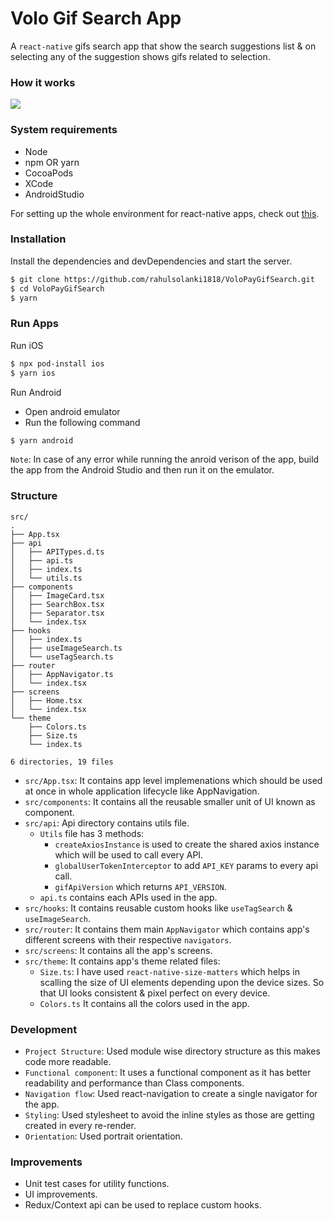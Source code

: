 # Volo Gif Search App

A `react-native` gifs search app that show the search suggestions list & on selecting any of the suggestion shows gifs related to selection.

### How it works

![](https://github.com/rahulsolanki1818/VoloPayGifSearch/blob/main/volopaygif.gif)

### System requirements

- Node
- npm OR yarn
- CocoaPods
- XCode
- AndroidStudio

For setting up the whole environment for react-native apps, check out [this](https://reactnative.dev/docs/environment-setup).

### Installation

Install the dependencies and devDependencies and start the server.

```sh
$ git clone https://github.com/rahulsolanki1818/VoloPayGifSearch.git
$ cd VoloPayGifSearch
$ yarn
```

### Run Apps

Run iOS

```sh
$ npx pod-install ios
$ yarn ios
```

Run Android

- Open android emulator
- Run the following command

```sh
$ yarn android
```

`Note`: In case of any error while running the anroid verison of the app, build the app from the Android Studio and then run it on the emulator.

### Structure

```
src/
.
├── App.tsx
├── api
│   ├── APITypes.d.ts
│   ├── api.ts
│   ├── index.ts
│   └── utils.ts
├── components
│   ├── ImageCard.tsx
│   ├── SearchBox.tsx
│   ├── Separator.tsx
│   └── index.tsx
├── hooks
│   ├── index.ts
│   ├── useImageSearch.ts
│   └── useTagSearch.ts
├── router
│   ├── AppNavigator.ts
│   └── index.tsx
├── screens
│   ├── Home.tsx
│   └── index.tsx
└── theme
    ├── Colors.ts
    ├── Size.ts
    └── index.ts

6 directories, 19 files
```

- `src/App.tsx`: It contains app level implemenations which should be used at once in whole application lifecycle like AppNavigation.
- `src/components`: It contains all the reusable smaller unit of UI known as component.
- `src/api`: Api directory contains utils file. 
  - `Utils` file has 3 methods:
    - `createAxiosInstance` is used to create the shared axios instance which will be used to call every API.
    - `globalUserTokenInterceptor` to add `API_KEY` params to every api call.
    - `gifApiVersion` which returns `API_VERSION`.
  - `api.ts` contains each APIs used in the app.
- `src/hooks`: It contains reusable custom hooks like `useTagSearch` & `useImageSearch`.
- `src/router`: It contains them main `AppNavigator` which contains app's different screens with their respective `navigators`.
- `src/screens`: It contains all the app's screens.
- `src/theme`: It contains app's theme related files:
  - `Size.ts`: I have used `react-native-size-matters` which helps in scalling the size of UI elements depending upon the device sizes. So that UI looks consistent & pixel perfect on every device.
  - `Colors.ts` It contains all the colors used in the app.

### Development

- `Project Structure`: Used module wise directory structure as this makes code more readable.
- `Functional component`: It uses a functional component as it has better readability and performance than Class components.
- `Navigation flow`: Used react-navigation to create a single navigator for the app.
- `Styling`: Used stylesheet to avoid the inline styles as those are getting created in every re-render.
- `Orientation`: Used portrait orientation.

### Improvements

- Unit test cases for utility functions.
- UI improvements.
- Redux/Context api can be used to replace custom hooks.
